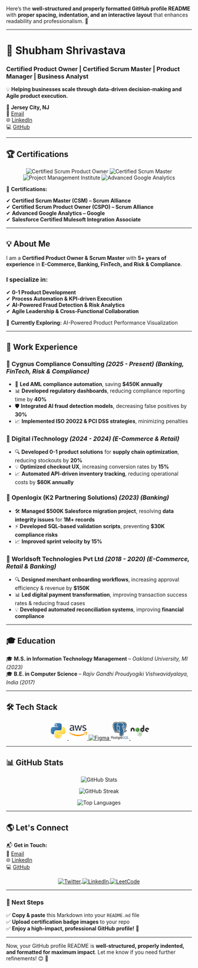 Here’s the **well-structured and properly formatted GitHub profile README** with **proper spacing, indentation, and an interactive layout** that enhances readability and professionalism. 🚀  

---
  
# **🚀 Shubham Shrivastava**  

### **Certified Product Owner | Certified Scrum Master | Product Manager | Business Analyst**  

💡 **Helping businesses scale through data-driven decision-making and Agile product execution.**  

📍 **Jersey City, NJ**  
📧 [Email](mailto:shubhamshrivastava813@gmail.com)  
🌐 [LinkedIn](https://linkedin.com/in/shubhamshrivastava11)  
💻 [GitHub](https://github.com/shubhamshrivastava11)  

---

## 🏆 **Certifications**  

<p align="center">
    <img src="https://raw.githubusercontent.com/shubhamshrivastava11/shubhamshrivastava11/main/assets/CSPO.png" alt="Certified Scrum Product Owner" height="100"/>
    <img src="https://raw.githubusercontent.com/shubhamshrivastava11/shubhamshrivastava11/main/assets/CSM.png" alt="Certified Scrum Master" height="100"/>
    <img src="https://raw.githubusercontent.com/shubhamshrivastava11/shubhamshrivastava11/main/assets/PMI.png" alt="Project Management Institute" height="100"/>
    <img src="https://raw.githubusercontent.com/shubhamshrivastava11/shubhamshrivastava11/main/assets/GoogleAnalytics.png" alt="Advanced Google Analytics" height="100"/>
</p>

📜 **Certifications:**  

✔ **Certified Scrum Master (CSM) – Scrum Alliance**  
✔ **Certified Scrum Product Owner (CSPO) – Scrum Alliance**  
✔ **Advanced Google Analytics – Google**  
✔ **Salesforce Certified Mulesoft Integration Associate**  

---

## 💡 **About Me**  

I am a **Certified Product Owner & Scrum Master** with **5+ years of experience** in **E-Commerce, Banking, FinTech, and Risk & Compliance**.  

### **I specialize in:**  
✔ **0-1 Product Development**  
✔ **Process Automation & KPI-driven Execution**  
✔ **AI-Powered Fraud Detection & Risk Analytics**  
✔ **Agile Leadership & Cross-Functional Collaboration**  

🎯 **Currently Exploring:** AI-Powered Product Performance Visualization  

---

## 📂 **Work Experience**  

### 🔹 **Cygnus Compliance Consulting** *(2025 - Present)* *(Banking, FinTech, Risk & Compliance)*  

- 🚀 **Led AML compliance automation**, saving **$450K annually**  
- 📊 **Developed regulatory dashboards**, reducing compliance reporting time by **40%**  
- 🛡️ **Integrated AI fraud detection models**, decreasing false positives by **30%**  
- 📈 **Implemented ISO 20022 & PCI DSS strategies**, minimizing penalties  

### 🔹 **Digital iTechnology** *(2024 - 2024)* *(E-Commerce & Retail)*  

- 🔍 **Developed 0-1 product solutions** for **supply chain optimization**, reducing stockouts by **20%**  
- 💡 **Optimized checkout UX**, increasing conversion rates by **15%**  
- 📈 **Automated API-driven inventory tracking**, reducing operational costs by **$60K annually**  

### 🔹 **Openlogix (K2 Partnering Solutions)** *(2023)* *(Banking)*  

- 🛠 **Managed $500K Salesforce migration project**, resolving **data integrity issues** for **1M+ records**  
- ⚡ **Developed SQL-based validation scripts**, preventing **$30K compliance risks**  
- 📈 **Improved sprint velocity by 15%**  

### 🔹 **Worldsoft Technologies Pvt Ltd** *(2018 - 2020)* *(E-Commerce, Retail & Banking)*  

- 🔍 **Designed merchant onboarding workflows**, increasing approval efficiency & revenue by **$150K**  
- 📊 **Led digital payment transformation**, improving transaction success rates & reducing fraud cases  
- 💡 **Developed automated reconciliation systems**, improving **financial compliance**  

---

## 🎓 **Education**  

🎓 **M.S. in Information Technology Management** – *Oakland University, MI* *(2023)*  
🎓 **B.E. in Computer Science** – *Rajiv Gandhi Proudyogiki Vishwavidyalaya, India* *(2017)*  

---

## 🛠 **Tech Stack**  

<p align="center"> 
    <a href="https://www.python.org" target="_blank">
        <img src="https://raw.githubusercontent.com/devicons/devicon/master/icons/python/python-original.svg" alt="Python" width="50" height="50"/>
    </a>
    <a href="https://aws.amazon.com" target="_blank">
        <img src="https://raw.githubusercontent.com/devicons/devicon/master/icons/amazonwebservices/amazonwebservices-original-wordmark.svg" alt="AWS" width="50" height="50"/>
    </a>
    <a href="https://www.figma.com/" target="_blank">
        <img src="https://www.vectorlogo.zone/logos/figma/figma-icon.svg" alt="Figma" width="50" height="50"/>
    </a>
    <a href="https://www.postgresql.org/" target="_blank">
        <img src="https://raw.githubusercontent.com/devicons/devicon/master/icons/postgresql/postgresql-original-wordmark.svg" alt="PostgreSQL" width="50" height="50"/>
    </a>
    <a href="https://nodejs.org" target="_blank">
        <img src="https://raw.githubusercontent.com/devicons/devicon/master/icons/nodejs/nodejs-original-wordmark.svg" alt="NodeJS" width="50" height="50"/>
    </a>
</p>

---

## 📊 **GitHub Stats**  

<p align="center">
    <img src="https://github-readme-stats.vercel.app/api?username=shubhamshrivastava11&show_icons=true&theme=tokyonight" alt="GitHub Stats" />
</p>

<p align="center">
    <img src="https://github-readme-streak-stats.herokuapp.com/?user=shubhamshrivastava11&theme=tokyonight" alt="GitHub Streak" />
</p>

<p align="center">
    <img src="https://github-readme-stats.vercel.app/api/top-langs?username=shubhamshrivastava11&show_icons=true&theme=tokyonight&layout=compact" alt="Top Languages" />
</p>

---

## 🌎 **Let's Connect**  

📬 **Get in Touch:**  
📧 [Email](mailto:shubhamshrivastava813@gmail.com)  
🌐 [LinkedIn](https://linkedin.com/in/shubhamshrivastava11)  
💻 [GitHub](https://github.com/shubhamshrivastava11)  

<p align="center">
    <a href="https://twitter.com/ishubham11" target="_blank">
        <img align="center" src="https://raw.githubusercontent.com/rahuldkjain/github-profile-readme-generator/master/src/images/icons/Social/twitter.svg" alt="Twitter" height="40" width="40" />
    </a>
    <a href="https://linkedin.com/in/shubhamshrivastava11" target="_blank">
        <img align="center" src="https://raw.githubusercontent.com/rahuldkjain/github-profile-readme-generator/master/src/images/icons/Social/linked-in-alt.svg" alt="LinkedIn" height="40" width="40" />
    </a>
    <a href="https://www.leetcode.com/shubham11795" target="_blank">
        <img align="center" src="https://raw.githubusercontent.com/rahuldkjain/github-profile-readme-generator/master/src/images/icons/Social/leet-code.svg" alt="LeetCode" height="40" width="40" />
    </a>
</p>

---

### **📢 Next Steps**
✅ **Copy & paste** this Markdown into your `README.md` file  
✅ **Upload certification badge images** to your repo  
✅ **Enjoy a high-impact, professional GitHub profile!** 🚀  

---

Now, your GitHub profile README is **well-structured, properly indented, and formatted for maximum impact**. Let me know if you need further refinements! 😊 🚀
